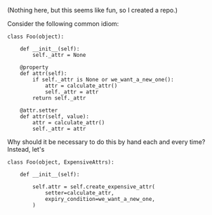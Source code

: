 (Nothing here, but this seems like fun, so I created a repo.)

Consider the following common idiom:

    class Foo(object):

        def __init__(self):
            self._attr = None

        @property
        def attr(self):
            if self._attr is None or we_want_a_new_one():
                attr = calculate_attr()
                self._attr = attr
            return self._attr

        @attr.setter
        def attr(self, value):
            attr = calculate_attr()
            self._attr = attr

Why should it be necessary to do this by hand each and every time? Instead, let's

    class Foo(object, ExpensiveAttrs):

        def __init__(self):

            self.attr = self.create_expensive_attr(
                setter=calculate_attr,
                expiry_condition=we_want_a_new_one,
            )

